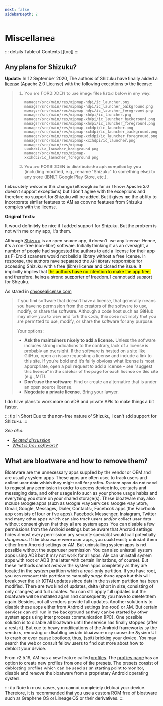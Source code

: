 ```yaml
---
next: false
sidebarDepth: 2
---
```

# Miscellanea

::: details Table of Contents
[[toc]]
:::

## Any plans for Shizuku?

**Update:** In 12 September 2020, The authors of Shizuku have finally added a [license][shizuku_license] (Apache 2.0 License) with the following exceptions to the license:
> 1. You are FORBIDDEN to use image files listed below in any way.
>    ```
>    manager/src/main/res/mipmap-hdpi/ic_launcher.png
>    manager/src/main/res/mipmap-hdpi/ic_launcher_background.png
>    manager/src/main/res/mipmap-hdpi/ic_launcher_foreground.png
>    manager/src/main/res/mipmap-xhdpi/ic_launcher.png
>    manager/src/main/res/mipmap-xhdpi/ic_launcher_background.png
>    manager/src/main/res/mipmap-xhdpi/ic_launcher_foreground.png
>    manager/src/main/res/mipmap-xxhdpi/ic_launcher.png
>    manager/src/main/res/mipmap-xxhdpi/ic_launcher_background.png
>    manager/src/main/res/mipmap-xxhdpi/ic_launcher_foreground.png
>    manager/src/main/res/mipmap-xxxhdpi/ic_launcher.png
>    manager/src/main/res/mipmap-xxxhdpi/ic_launcher_background.png
>    manager/src/main/res/mipmap-xxxhdpi/ic_launcher_foreground.png
>    ```
> 2. You are FORBIDDEN to distribute the apk compiled by you (including modified, e.g., rename "Shizuku" to something else) to any store (IBNLT Google Play Store, etc.).

I absolutely welcome this change (although as far as I know Apache 2.0 doesn't support exceptions) but I don't agree with the exceptions and therefore no support for Shizuku will be added. But it gives me the ability to incorporate similar features to AM as copying features from Shizuku complies with the license.

**Original Texts:**

It would definitely be nice if I added support for Shizuku. But the problem is not with me or my app, it's them.

Although [Shizuku][shizuku] is an open source app, it doesn't use any license. Hence, it's a non-free (non-libre) software. Initially thinking it as an oversight, a number of people had [suggested the authors][shizuku_56] to add a license for their app as F-Droid scanners would not build a library without a free license. In response, the authors have separated the API library responsible for accessing Shizuku with a free (libre) license and closed the issue. It implicitly implies that <mark>the authors have no intention to make the app free,</mark> and therefore, being a strong supporter of freedom, I cannot add support for Shizuku.

As stated in [choosealicense.com][cal]:
> If you find software that doesn’t have a license, that generally means you have no permission from the creators of the software to use, modify, or share the software. Although a code host such as GitHub may allow you to view and fork the code, this does not imply that you are permitted to use, modify, or share the software for any purpose.
>
> Your options:
> - **Ask the maintainers nicely to add a license.** Unless the software includes strong indications to the contrary, lack of a license is probably an oversight. If the software is hosted on a site like GitHub, open an issue requesting a license and include a link to this site. If you’re bold and it’s fairly obvious what license is most appropriate, open a pull request to add a license – see “suggest this license” in the sidebar of the page for each license on this site (e.g., MIT).
> - **Don’t use the software.** Find or create an alternative that is under an open source license.
> - **Negotiate a private license.** Bring your lawyer.

I do have plans to work more on ADB and private APIs to make things a bit faster.

::: tip In Short
Due to the non-free nature of Shizuku, I can't add support for Shizuku.
:::

_See also:_
- _[Related discussion][shizuku_discussion]_
- _[What is free software?][free_sw]_

## What are bloatware and how to remove them?
Bloatware are the unnecessary apps supplied by the vendor or OEM and are usually system apps. These apps are often used to track users and collect user data which they might sell for profits. System apps do not need to request any permission in order to access device info, contacts and messaging data, and other usage info such as your phone usage habits and everything you store on your shared storage(s). These bloatware may also include Google apps (such as Google Play Services, Google Play Store, Gmail, Google, Messages, Dialer, Contacts), Facebook apps (the Facebook app consists of four or five apps), Facebook Messenger, Instagram, Twitter and many other apps which can also track users and/or collect user data without consent given that they all are system apps. You can disable a few permissions from the Android settings but be aware that Android settings hides almost every permission any security specialist would call potentially _dangerous_. If the bloatware were user apps, you could easily uninstall them either from Android settings or AM. But uninstalling system apps is not possible without the superuser permission. You can also uninstall system apps using ADB but it may not work for all apps. AM can uninstall system apps with root or ADB (the latter with certain limitations, of course). But these methods cannot _remove_ the system apps completely as they are located in the _system_ partition which a read-only partition. If you have root, you can remount this partition to manually _purge_ these apps but this will break over the air (OTA) updates since data in the system partition has been modified. There are two kind of updates, delta (short in size, consisting of only changes) and full updates. You can still apply full updates but the bloatware will be installed again and consequently you have to delete them again. Besides, not all vendors provide full updates. Another solution is to disable these apps either from Android settings (no-root) or AM. But certain services can still run in the background as they can be started by other system apps using inter process communication (IPC). One possible solution is to disable all bloatware until the service has finally stopped (after a restart). But due to heavy modifications of the Android frameworks by the vendors, removing or disabling certain bloatware may cause the System UI to crash or even cause bootloop, thus, (soft) bricking your device. You may search the web or consult fellow users to find out more about how to debloat your device.

From v2.5.19, AM has a new feature called [profiles][profile]. The [profiles page][profiles] has an option to create new profiles from one of the presets. The presets consist of debloating profiles which can be used as an starting point to monitor, disable and remove the bloatware from a proprietary Android operating system.

::: tip Note
In most cases, you cannot completely debloat your device. Therefore, it is recommended that you use a custom ROM free of bloatware such as Graphene OS or Lineage OS or their derivatives.
:::

[shizuku]: https://shizuku.rikka.app
[shizuku_56]: https://github.com/RikkaApps/Shizuku/issues/56
[shizuku_license]: https://github.com/RikkaApps/Shizuku/commit/c079e47637b9becd57bfb6e225c91168cbe228ff
[cal]: https://choosealicense.com/no-permission/
[shizuku_discussion]: https://github.com/MuntashirAkon/AppManager/issues/55
[free_sw]: https://www.gnu.org/philosophy/free-sw.html
[profile]: ../guide/profile-page.md
[profiles]: ../guide/profiles-page.md
